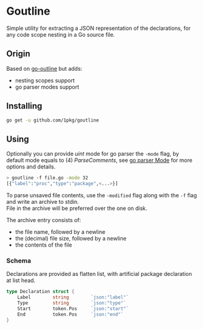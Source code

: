 # Goutline

Simple utility for extracting a JSON representation of the declarations,
for any code scope nesting in a Go source file.

## Origin

Based on [go-outline](https://github.com/ramya-rao-a/go-outline) but adds:

- nesting scopes support
- go parser modes support

## Installing

```bash
go get -u github.com/1pkg/goutline
```

## Using

Optionally you can provide _uint_ mode for go parser the `-mode` flag,
by default mode equals to (4) _ParseComments_, see
[go parser Mode](https://golang.org/pkg/go/parser/#Mode) for more options and details.

```bash
> goutline -f file.go -mode 32
[{"label":"proc","type":"package",<...>}]
```

To parse unsaved file contents, use the `-modified` flag along with the `-f` flag and write an archive to stdin.  
File in the archive will be preferred over the one on disk.

The archive entry consists of:

- the file name, followed by a newline
- the (decimal) file size, followed by a newline
- the contents of the file

### Schema

Declarations are provided as flatten list, with
artificial package declaration at list head.

```go
type Declaration struct {
	Label        string        `json:"label"`
	Type         string        `json:"type"`
	Start        token.Pos     `json:"start"`
	End          token.Pos     `json:"end"`
}
```
